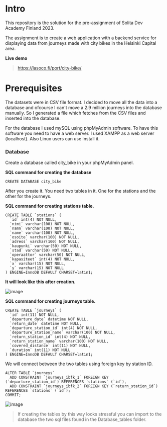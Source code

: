 # Intro
This repository is the solution for the pre-assignment of Solita Dev Academy Finland 2023.


The assignment is to create a web application with a backend service for displaying data from journeys made with city bikes in the Helsinki Capital area.

**Live demo**
>https://lasoco.fi/port/city-bike/

# Prerequisites
The datasets were in CSV file format. I decided to move all the data into a database and ofcourse I can't move a 2.9 million journeys into the database manually. So I generated a file which fetches from the CSV files and inserted into the database.

For the database I used mySQL using phpMyAdmin software. To have this software you need to have a web server. I used XAMPP as a web server (localhost). Also Linux users can use install it.

### Database

Create a database called city_bike in your phpMyAdmin panel.

**SQL command for creating the database**

```
CREATE DATABASE city_bike
```
After you create it. You need two tables in it. One for the stations and the other for the journeys.

**SQL command for creating stations table.**

```
CREATE TABLE `stations` (
  `id` int(4) NOT NULL,
  `nimi` varchar(100) NOT NULL,
  `namn` varchar(100) NOT NULL,
  `name` varchar(100) NOT NULL,
  `osoite` varchar(100) NOT NULL,
  `adress` varchar(100) NOT NULL,
  `kaupunki` varchar(50) NOT NULL,
  `stad` varchar(50) NOT NULL,
  `operaattor` varchar(50) NOT NULL,
  `kapasiteet` int(4) NOT NULL,
  `x` varchar(15) NOT NULL,
  `y` varchar(15) NOT NULL
) ENGINE=InnoDB DEFAULT CHARSET=latin1;
```
**It will look like this after creation.**

![image](https://user-images.githubusercontent.com/43959036/210271389-9523442b-7591-4149-afdb-eaef6e86968f.png)


**SQL command for creating journeys table.**

```
CREATE TABLE `journeys` (
  `id` int(11) NOT NULL,
  `departure_date` datetime NOT NULL,
  `return_date` datetime NOT NULL,
  `departure_station_id` int(4) NOT NULL,
  `departure_station_name` varchar(100) NOT NULL,
  `return_station_id` int(4) NOT NULL,
  `return_station_name` varchar(100) NOT NULL,
  `covered_distance` int(11) NOT NULL,
  `duration` int(11) NOT NULL
) ENGINE=InnoDB DEFAULT CHARSET=latin1;
```
We will connect between the two tables using foreign key by station ID.

```
ALTER TABLE `journeys`
  ADD CONSTRAINT `journeys_ibfk_1` FOREIGN KEY (`departure_station_id`) REFERENCES `stations` (`id`),
  ADD CONSTRAINT `journeys_ibfk_2` FOREIGN KEY (`return_station_id`) REFERENCES `stations` (`id`);
COMMIT;
```
![image](https://user-images.githubusercontent.com/43959036/210271344-f32662b2-11bf-4b6d-866e-ef655f59dbae.png)

>If creating the tables by this way looks stressful you can import to the database the two sql files found in the Database_tables folder. 
